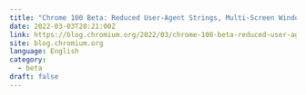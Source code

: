 ```yaml
---
title: "Chrome 100 Beta: Reduced User-Agent Strings, Multi-Screen Window Placement, and More"
date: 2022-03-03T20:21:00Z
link: https://blog.chromium.org/2022/03/chrome-100-beta-reduced-user-agent.html?utm_medium=RSS&utm_source=news.12bit.vn
site: blog.chromium.org
language: English
category:
  - beta
draft: false
---
```

